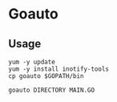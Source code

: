 # Goauto

## Usage
```
yum -y update
yum -y install inotify-tools
cp goauto $GOPATH/bin
```
```
goauto DIRECTORY MAIN.GO
```
